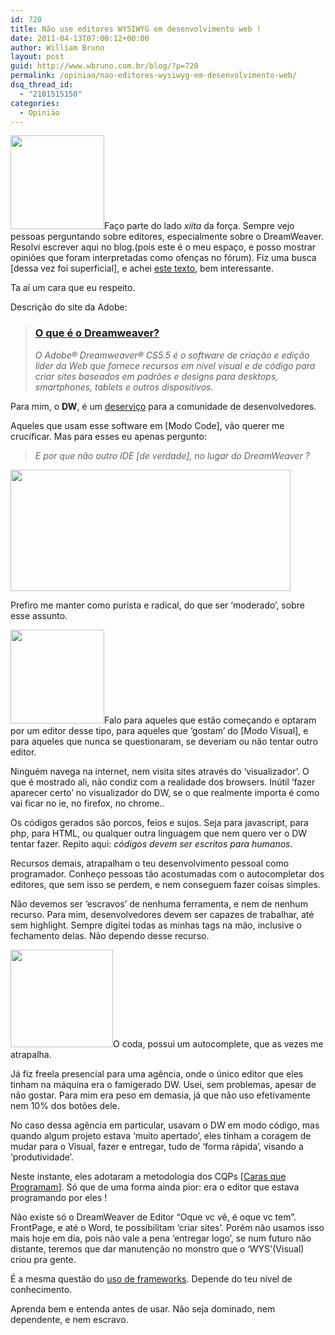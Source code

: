 ```yaml
---
id: 720
title: Não use editores WYSIWYG em desenvolvimento web !
date: 2011-04-13T07:00:12+00:00
author: William Bruno
layout: post
guid: http://www.wbruno.com.br/blog/?p=720
permalink: /opiniao/nao-editores-wysiwyg-em-desenvolvimento-web/
dsq_thread_id:
  - "2101515150"
categories:
  - Opinião
---
```

[<img src="http://wbruno.com.br/wp-content/uploads/2011/04/logodream-150x150.png" alt="" title="logodream" width="150" height="150" class="alignright size-thumbnail wp-image-726" srcset="http://wbruno.com.br/wp-content/uploads/2011/04/logodream-150x150.png 150w, http://wbruno.com.br/wp-content/uploads/2011/04/logodream-300x300.png 300w, http://wbruno.com.br/wp-content/uploads/2011/04/logodream.png 512w" sizes="(max-width: 150px) 100vw, 150px" />](http://wbruno.com.br/wp-content/uploads/2011/04/logodream.png)Faço parte do lado _xiita_ da força. Sempre vejo pessoas perguntando sobre editores, especialmente sobre o DreamWeaver. Resolvi escrever aqui no blog.(pois este é o meu espaço, e posso mostrar opiniões que foram interpretadas como ofenças no fórum). Fiz uma busca [dessa vez foi superficial], e achei <a href="http://revolucao.etc.br/archives/web-standards-e-as-ferramentas-de-desenvolvimento/" target="_blank">este texto</a>, bem interessante.

Ta aí um cara que eu respeito.
  
<!--more-->


  
Descrição do site da Adobe:

> ### <a href="http://www.adobe.com/br/products/dreamweaver.html?promoid=BOZQX" target="_blank">O que é o Dreamweaver?</a>
> 
> _O Adobe® Dreamweaver® CS5.5 é o software de criação e edição líder da Web que fornece recursos em nível visual e de código para criar sites baseados em padrões e designs para desktops, smartphones, tablets e outros dispositivos._

Para mim, o **DW**, é um <u>deserviço</u> para a comunidade de desenvolvedores.
  
Aqueles que usam esse software em [Modo Code], vão querer me crucificar. Mas para esses eu apenas pergunto:

> _E por que não outro IDE [de verdade], no lugar do DreamWeaver ?_

[<img src="http://wbruno.com.br/wp-content/uploads/2011/04/ides_best-e12663621372631.png" alt="" title="ides_best-e1266362137263" width="448" height="194" class="aligncenter size-full wp-image-730" srcset="http://wbruno.com.br/wp-content/uploads/2011/04/ides_best-e12663621372631.png 448w, http://wbruno.com.br/wp-content/uploads/2011/04/ides_best-e12663621372631-300x129.png 300w" sizes="(max-width: 448px) 100vw, 448px" />](http://wbruno.com.br/wp-content/uploads/2011/04/ides_best-e12663621372631.png)

Prefiro me manter como purista e radical, do que ser &#8216;moderado&#8217;, sobre esse assunto.

[<img src="http://wbruno.com.br/wp-content/uploads/2011/04/Notepad++-150x150.png" alt="" title="Notepad++" width="150" height="150" class="alignleft size-thumbnail wp-image-728" srcset="http://wbruno.com.br/wp-content/uploads/2011/04/Notepad++-150x150.png 150w, http://wbruno.com.br/wp-content/uploads/2011/04/Notepad++.png 256w" sizes="(max-width: 150px) 100vw, 150px" />](http://wbruno.com.br/wp-content/uploads/2011/04/Notepad++.png)Falo para aqueles que estão começando e optaram por um editor desse tipo, para aqueles que &#8216;gostam&#8217; do [Modo Visual], e para aqueles que nunca se questionaram, se deveriam ou não tentar outro editor.

Ninguém navega na internet, nem visita sites através do &#8216;visualizador&#8217;. O que é mostrado ali, não condiz com a realidade dos browsers. Inútil &#8216;fazer aparecer certo&#8217; no visualizador do DW, se o que realmente importa é como vai ficar no ie, no firefox, no chrome..

Os códigos gerados são porcos, feios e sujos. Seja para javascript, para php, para HTML, ou qualquer outra linguagem que nem quero ver o DW tentar fazer. Repito aqui: _códigos devem ser escritos para humanos_.

Recursos demais, atrapalham o teu desenvolvimento pessoal como programador. Conheço pessoas tão acostumadas com o autocompletar dos editores, que sem isso se perdem, e nem conseguem fazer coisas simples.

Não devemos ser &#8216;escravos&#8217; de nenhuma ferramenta, e nem de nenhum recurso. Para mim, desenvolvedores devem ser capazes de trabalhar, até sem highlight. Sempre digitei todas as minhas tags na mão, inclusive o fechamento delas. Não dependo desse recurso.

[<img src="http://wbruno.com.br/wp-content/uploads/2011/04/coda_icon.png" alt="" title="coda_icon" width="164" height="156" class="alignleft size-full wp-image-732" />](http://wbruno.com.br/wp-content/uploads/2011/04/coda_icon.png)O coda, possui um autocomplete, que as vezes me atrapalha.

Já fiz freela presencial para uma agência, onde o único editor que eles tinham na máquina era o famigerado DW. Usei, sem problemas, apesar de não gostar. Para mim era peso em demasia, já que não uso efetivamente nem 10% dos botões dele.

No caso dessa agência em particular, usavam o DW em modo código, mas quando algum projeto estava &#8216;muito apertado&#8217;, eles tinham a coragem de mudar para o Visual, fazer e entregar, tudo de &#8216;forma rápida&#8217;, visando a &#8216;produtividade&#8217;.

Neste instante, eles adotaram a metodologia dos CQPs [[Caras que Programam](http://www.wbruno.com.br/2011/03/29/diferenca-entre-cara-programa-um-programador/)]. Só que de uma forma ainda pior: era o editor que estava programando por eles !

Não existe só o DreamWeaver de Editor &#8220;Oque vc vê, é oque vc tem&#8221;. FrontPage, e até o Word, te possibilitam &#8216;criar sites&#8217;. Porém não usamos isso mais hoje em dia, pois não vale a pena &#8216;entregar logo&#8217;, se num futuro não distante, teremos que dar manutenção no monstro que o &#8216;WYS'(Visual) criou pra gente.

É a mesma questão do [uso de frameworks](http://www.wbruno.com.br/2011/04/04/nao-jquery-nao-aprenda-qualquer-framework-antes-de/). Depende do teu nível de conhecimento.
  
Aprenda bem e entenda antes de usar. Não seja dominado, nem dependente, e nem escravo.
